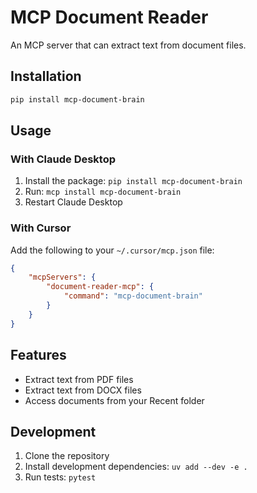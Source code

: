 # MCP Document Reader

An MCP server that can extract text from document files.

## Installation

```bash
pip install mcp-document-brain
```

## Usage

### With Claude Desktop

1. Install the package: `pip install mcp-document-brain`
2. Run: `mcp install mcp-document-brain`
3. Restart Claude Desktop

### With Cursor

Add the following to your `~/.cursor/mcp.json` file:

```json
{
    "mcpServers": {
        "document-reader-mcp": {
            "command": "mcp-document-brain"
        }
    }
}
```

## Features

- Extract text from PDF files
- Extract text from DOCX files
- Access documents from your Recent folder

## Development

1. Clone the repository
2. Install development dependencies: `uv add --dev -e .`
3. Run tests: `pytest`
```